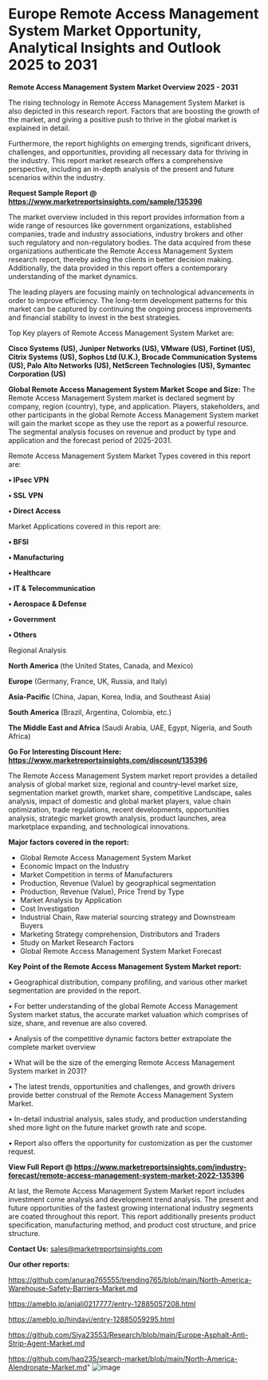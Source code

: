 # Europe Remote Access Management System Market Opportunity, Analytical Insights and Outlook 2025 to 2031

<Strong> Remote Access Management System Market Overview 2025 - 2031</strong>

The rising technology in Remote Access Management System Market is also depicted in this research report. Factors that are boosting the growth of the market, and giving a positive push to thrive in the global market is explained in detail.

Furthermore, the report highlights on emerging trends, significant drivers, challenges, and opportunities, providing all necessary data for thriving in the industry. This report market research offers a comprehensive perspective, including an in-depth analysis of the present and future scenarios within the industry.

<strong>Request Sample Report @ <a href=https://www.marketreportsinsights.com/sample/135396>https://www.marketreportsinsights.com/sample/135396</a></strong>

The market overview included in this report provides information from a wide range of resources like government organizations, established companies, trade and industry associations, industry brokers and other such regulatory and non-regulatory bodies. The data acquired from these organizations authenticate the Remote Access Management System research report, thereby aiding the clients in better decision making. Additionally, the data provided in this report offers a contemporary understanding of the market dynamics.

The leading players are focusing mainly on technological advancements in order to improve efficiency. The long-term development patterns for this market can be captured by continuing the ongoing process improvements and financial stability to invest in the best strategies.

Top Key players of Remote Access Management System Market are:

<strong>Cisco Systems (US), Juniper Networks (US), VMware (US), Fortinet (US), Citrix Systems (US), Sophos Ltd (U.K.), Brocade Communication Systems (US), Palo Alto Networks (US), NetScreen Technologies (US), Symantec Corporation (US)</strong>

<strong><b>Global Remote Access Management System Market Scope and Size:</b></strong>
The Remote Access Management System market is declared segment by company, region (country), type, and application. Players, stakeholders, and other participants in the global Remote Access Management System market will gain the market scope as they use the report as a powerful resource. The segmental analysis focuses on revenue and product by type and application and the forecast period of 2025-2031.

Remote Access Management System Market Types covered in this report are:

<strong>• IPsec VPN

• SSL VPN

• Direct Access</strong>

Market Applications covered in this report are:

<strong>• BFSI

• Manufacturing

• Healthcare

• IT & Telecommunication

• Aerospace & Defense

• Government

• Others</strong> 

Regional Analysis

<strong>North America</strong> (the United States, Canada, and Mexico)

<strong>Europe</strong> (Germany, France, UK, Russia, and Italy)

<strong>Asia-Pacific</strong> (China, Japan, Korea, India, and Southeast Asia)

<strong>South America</strong> (Brazil, Argentina, Colombia, etc.)

<strong>The Middle East and Africa</strong> (Saudi Arabia, UAE, Egypt, Nigeria, and South Africa)

<strong>Go For Interesting Discount Here: <a href=https://www.marketreportsinsights.com/discount/135396>https://www.marketreportsinsights.com/discount/135396</a></strong>

The Remote Access Management System market report provides a detailed analysis of global market size, regional and country-level market size, segmentation market growth, market share, competitive Landscape, sales analysis, impact of domestic and global market players, value chain optimization, trade regulations, recent developments, opportunities analysis, strategic market growth analysis, product launches, area marketplace expanding, and technological innovations.

<strong><b>Major factors covered in the report:</b></strong>
<ul>
  <li>Global Remote Access Management System Market </li>
  <li>Economic Impact on the Industry</li>
  <li>Market Competition in terms of Manufacturers</li>
  <li>Production, Revenue (Value) by geographical segmentation</li>
  <li>Production, Revenue (Value), Price Trend by Type</li>
  <li>Market Analysis by Application</li>
  <li>Cost Investigation</li>
  <li>Industrial Chain, Raw material sourcing strategy and Downstream Buyers</li>
  <li>Marketing Strategy comprehension, Distributors and Traders</li>
  <li>Study on Market Research Factors</li>
  <li>Global Remote Access Management System Market Forecast</li>
</ul>

<strong><b>Key Point of the Remote Access Management System Market report:</b></strong>

• Geographical distribution, company profiling, and various other market segmentation are provided in the report.

• For better understanding of the global Remote Access Management System market status, the accurate market valuation which comprises of size, share, and revenue are also covered.

• Analysis of the competitive dynamic factors better extrapolate the complete market overview

• What will be the size of the emerging Remote Access Management System market in 2031?

• The latest trends, opportunities and challenges, and growth drivers provide better construal of the Remote Access Management System Market.

• In-detail industrial analysis, sales study, and production understanding shed more light on the future market growth rate and scope.

• Report also offers the opportunity for customization as per the customer request.

<strong><b>View Full Report @ <a href=https://www.marketreportsinsights.com/industry-forecast/remote-access-management-system-market-2022-135396>https://www.marketreportsinsights.com/industry-forecast/remote-access-management-system-market-2022-135396</a></b></strong>


At last, the Remote Access Management System Market report includes investment come analysis and development trend analysis. The present and future opportunities of the fastest growing international industry segments are coated throughout this report. This report additionally presents product specification, manufacturing method, and product cost structure, and price structure.

<strong>Contact Us:</strong>
sales@marketreportsinsights.com

<strong>Our other reports:</strong>

<a href=https://github.com/anurag765555/trending765/blob/main/North-America-Warehouse-Safety-Barriers-Market.md>https://github.com/anurag765555/trending765/blob/main/North-America-Warehouse-Safety-Barriers-Market.md</a>

<a href=https://ameblo.jp/anjali0217777/entry-12885057208.html>https://ameblo.jp/anjali0217777/entry-12885057208.html</a>

<a href=https://ameblo.jp/hindavi/entry-12885059295.html>https://ameblo.jp/hindavi/entry-12885059295.html</a>

<a href=https://github.com/Siya23553/Research/blob/main/Europe-Asphalt-Anti-Strip-Agent-Market.md>https://github.com/Siya23553/Research/blob/main/Europe-Asphalt-Anti-Strip-Agent-Market.md</a>

<a href=https://github.com/haq235/search-market/blob/main/North-America-Alendronate-Market.md>https://github.com/haq235/search-market/blob/main/North-America-Alendronate-Market.md</a>"
![image](https://github.com/user-attachments/assets/6f4e2ed0-83f9-408e-b319-974c7ea1ab17)
